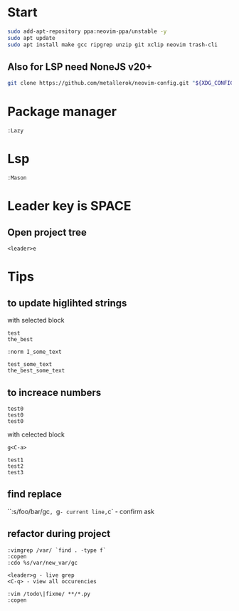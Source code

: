 # Start
```bash
sudo add-apt-repository ppa:neovim-ppa/unstable -y
sudo apt update
sudo apt install make gcc ripgrep unzip git xclip neovim trash-cli
```

## Also for LSP need NoneJS v20+

```bash
git clone https://github.com/metallerok/neovim-config.git "${XDG_CONFIG_HOME:-$HOME/.config}"/nvim
```

# Package manager
```
:Lazy
```

# Lsp
```
:Mason
```

# Leader key is SPACE
## Open project tree
```
<leader>e
```

# Tips
## to update higlihted strings
with selected block
```
test
the_best
```
`:norm I_some_text`
```
test_some_text
the_best_some_text
```

## to increace numbers

```
test0
test0
test0
```
with celected block

`g<C-a>`

```
test1
test2
test3
```

## find replace
``:s/foo/bar/gc`, `g` - current line, `c` - confirm ask

## refactor during project
```
:vimgrep /var/ `find . -type f`
:copen
:cdo %s/var/new_var/gc
```

```
<leader>g - live grep
<C-q> - view all occurencies
```

```
:vim /todo\|fixme/ **/*.py
:copen
```

